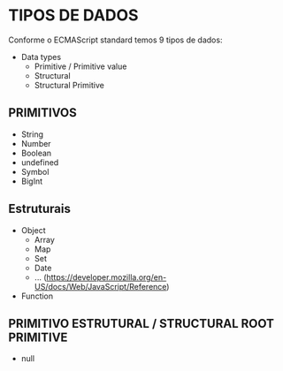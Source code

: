 # TIPOS DE DADOS

Conforme o ECMAScript standard temos 9 tipos de dados:

* Data types
    * Primitive / Primitive value
    * Structural
    * Structural Primitive

## PRIMITIVOS

* String 
* Number
* Boolean
* undefined
* Symbol
* BigInt

## Estruturais

* Object
    * Array
    * Map
    * Set
    * Date
    * ... (https://developer.mozilla.org/en-US/docs/Web/JavaScript/Reference)
* Function

## PRIMITIVO ESTRUTURAL / STRUCTURAL ROOT PRIMITIVE

* null